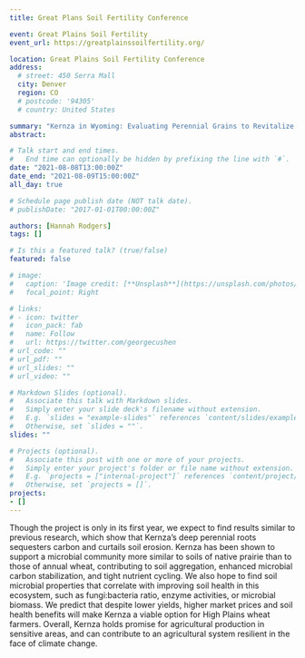 ```yaml
---
title: Great Plans Soil Fertility Conference

event: Great Plains Soil Fertility
event_url: https://greatplainssoilfertility.org/

location: Great Plains Soil Fertility Conference  
address:
  # street: 450 Serra Mall
  city: Denver
  region: CO
  # postcode: '94305'
  # country: United States

summary: "Kernza in Wyoming: Evaluating Perennial Grains to Revitalize Wyoming Wheat Agriculture"
abstract: 

# Talk start and end times.
#   End time can optionally be hidden by prefixing the line with `#`.
date: "2021-08-08T13:00:00Z"
date_end: "2021-08-09T15:00:00Z"
all_day: true

# Schedule page publish date (NOT talk date).
# publishDate: "2017-01-01T00:00:00Z"

authors: [Hannah Rodgers]
tags: []

# Is this a featured talk? (true/false)
featured: false

# image:
#   caption: 'Image credit: [**Unsplash**](https://unsplash.com/photos/bzdhc5b3Bxs)'
#   focal_point: Right

# links:
# - icon: twitter
#   icon_pack: fab
#   name: Follow
#   url: https://twitter.com/georgecushen
# url_code: ""
# url_pdf: ""
# url_slides: ""
# url_video: ""

# Markdown Slides (optional).
#   Associate this talk with Markdown slides.
#   Simply enter your slide deck's filename without extension.
#   E.g. `slides = "example-slides"` references `content/slides/example-slides.md`.
#   Otherwise, set `slides = ""`.
slides: ""

# Projects (optional).
#   Associate this post with one or more of your projects.
#   Simply enter your project's folder or file name without extension.
#   E.g. `projects = ["internal-project"]` references `content/project/deep-learning/index.md`.
#   Otherwise, set `projects = []`.
projects:
- []
---
```

Though the project is only in its first year, we expect to find results similar to previous 
research, which show that Kernza’s deep perennial roots sequesters carbon and curtails soil 
erosion. Kernza has been shown to support a microbial community more similar to soils of native 
prairie than to those of annual wheat, contributing to soil aggregation, enhanced microbial carbon 
stabilization, and tight nutrient cycling. We also hope to find soil microbial properties that 
correlate with improving soil health in this ecosystem, such as fungi:bacteria ratio, enzyme 
activities, or microbial biomass. We predict that despite lower yields, higher market prices and 
soil health benefits will make Kernza a viable option for High Plains wheat farmers. Overall, 
Kernza holds promise for agricultural production in sensitive areas, and can contribute to an 
agricultural system resilient in the face of climate change.